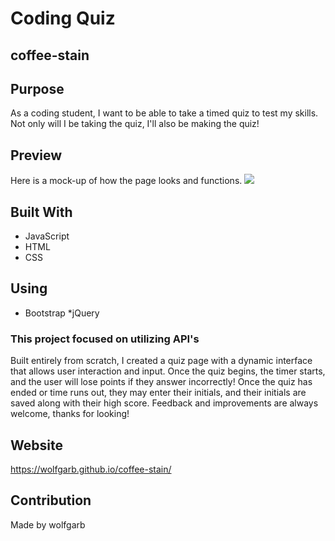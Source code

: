 # Coding Quiz

## coffee-stain

## Purpose
As a coding student, I want to be able to take a timed quiz to test my skills. Not only will I be taking the quiz, I'll also be making the quiz! 

## Preview
Here is a mock-up of how the page looks and functions.
<img src="assets\code-quiz.gif"></img>

## Built With
* JavaScript
* HTML
* CSS
## Using
* Bootstrap
*jQuery

### This project focused on utilizing API's 
Built entirely from scratch, I created a quiz page with a dynamic interface that allows user interaction and input. Once the quiz begins, the timer starts, and the user will lose points if they answer incorrectly! Once the quiz has ended or time runs out, they may enter their initials, and their initials are saved along with their high score. Feedback and improvements are always welcome, thanks for looking!

## Website
https://wolfgarb.github.io/coffee-stain/

## Contribution
Made by wolfgarb
